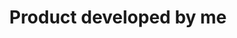 ---
title: "Product developed by me "
permalink: /contact-me/
layout: posts
author_profile: true
---